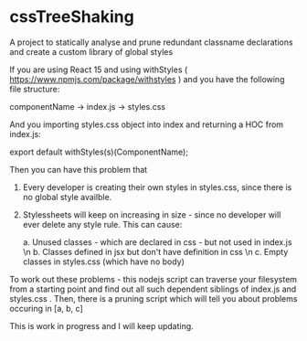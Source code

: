 # cssTreeShaking
A project to statically analyse and prune redundant classname declarations and create a custom library of global styles


If you are using React 15 and using withStyles ( https://www.npmjs.com/package/withstyles ) and you have the following file structure:

   componentName
      -> index.js
      -> styles.css
      
      
      
And you importing styles.css object into index and returning a HOC from index.js:

  export default withStyles(s)(ComponentName);
  
  

Then you can have this problem that 

1. Every developer is creating their own styles in styles.css, since there is no global style availble. 
2. Stylessheets will keep on increasing in size - since no developer will ever delete any style rule. This can cause:

   a. Unused classes  - which are declared in css - but not used in index.js \n
   b. Classes defined in jsx but don't have definition in css \n
   c. Empty classes in styles.css (which have no body)
   
   
 
 To work out these problems - this nodejs script can traverse your filesystem from a starting point and find out all such dependent siblings of index.js and styles.css . Then, there is a pruning script which will tell you about problems occuring in [a, b, c]
 
 
 This is work in progress and I will keep updating.
   
   
  

